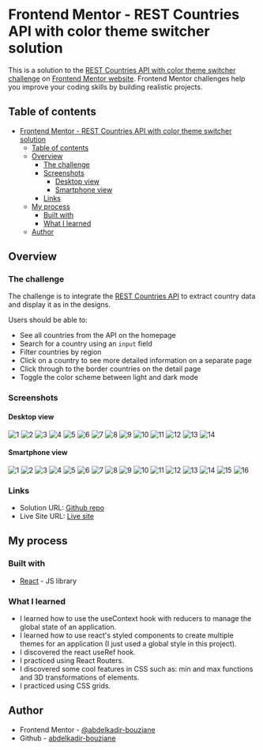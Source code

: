 # Frontend Mentor - REST Countries API with color theme switcher solution

This is a solution to the [REST Countries API with color theme switcher challenge](https://www.frontendmentor.io/challenges/rest-countries-api-with-color-theme-switcher-5cacc469fec04111f7b848ca) on [Frontend Mentor website](https://www.frontendmentor.io/home). Frontend Mentor challenges help you improve your coding skills by building realistic projects.

## Table of contents

- [Frontend Mentor - REST Countries API with color theme switcher solution](#frontend-mentor---rest-countries-api-with-color-theme-switcher-solution)
  - [Table of contents](#table-of-contents)
  - [Overview](#overview)
    - [The challenge](#the-challenge)
    - [Screenshots](#screenshots)
      - [Desktop view](#desktop-view)
      - [Smartphone view](#smartphone-view)
    - [Links](#links)
  - [My process](#my-process)
    - [Built with](#built-with)
    - [What I learned](#what-i-learned)
  - [Author](#author)

## Overview

### The challenge

The challenge is to integrate the [REST Countries API](https://restcountries.com) to extract country data and display it as in the designs.

Users should be able to:

- See all countries from the API on the homepage
- Search for a country using an `input` field
- Filter countries by region
- Click on a country to see more detailed information on a separate page
- Click through to the border countries on the detail page
- Toggle the color scheme between light and dark mode

### Screenshots

#### Desktop view
![1](./screenshots/desktop_1.png)
![2](./screenshots/desktop_2.png)
![3](./screenshots/desktop_3.png)
![4](./screenshots/desktop_4.png)
![5](./screenshots/desktop_5.png)
![6](./screenshots/desktop_6.png)
![7](./screenshots/desktop_7.png)
![8](./screenshots/desktop_8.png)
![9](./screenshots/desktop_9.png)
![10](./screenshots/desktop_10.png)
![11](./screenshots/desktop_11.png)
![12](./screenshots/desktop_12.png)
![13](./screenshots/desktop_13.png)
![14](./screenshots/desktop_14.png)

#### Smartphone view
![1](./screenshots/smartphone_1.png)
![2](./screenshots/smartphone_2.png)
![3](./screenshots/smartphone_3.png)
![4](./screenshots/smartphone_4.png)
![5](./screenshots/smartphone_5.png)
![6](./screenshots/smartphone_6.png)
![7](./screenshots/smartphone_7.png)
![8](./screenshots/smartphone_8.png)
![9](./screenshots/smartphone_9.png)
![10](./screenshots/smartphone_10.png)
![11](./screenshots/smartphone_11.png)
![12](./screenshots/smartphone_12.png)
![13](./screenshots/smartphone_13.png)
![14](./screenshots/smartphone_14.png)
![15](./screenshots/smartphone_15.png)
![16](./screenshots/smartphone_16.png)

### Links

- Solution URL: [Github repo](https://github.com/abdelkadir-bouziane/rest-countries-api)
- Live Site URL: [Live site](https://abdelkadir-bouziane.github.io/rest-countries-api/)

## My process

### Built with

- [React](https://reactjs.org/) - JS library

### What I learned

- I learned how to use the useContext hook with reducers to manage the global state of an application.
- I learned how to use react's styled components to create multiple themes for an application (I just used a global style in this project).
- I discovered the react useRef hook.
- I practiced using React Routers.
- I discovered some cool features in CSS such as: min and max functions and 3D transformations of elements.
- I practiced using CSS grids.

## Author

- Frontend Mentor - [@abdelkadir-bouziane](https://www.frontendmentor.io/profile/abdelkadir-bouziane)
- Github - [abdelkadir-bouziane](https://github.com/abdelkadir-bouziane)
